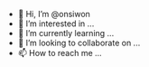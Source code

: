 - 👋 Hi, I’m @onsiwon
- 👀 I’m interested in ...
- 🌱 I’m currently learning ...
- 💞️ I’m looking to collaborate on ...
- 📫 How to reach me ...

<!---
onsiwon/onsiwon is a ✨ special ✨ repository because its `README.md` (this file) appears on your GitHub profile.
You can click the Preview link to take a look at your changes.
--->
